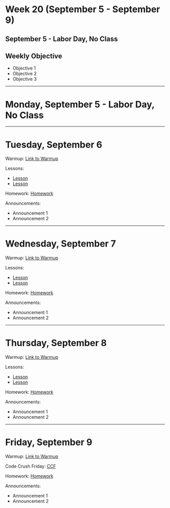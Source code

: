 # Week 20 (September 5 - September 9)


## September 5 - Labor Day, No Class

## Weekly Objective

- Objective 1
- Objective 2
- Objective 3

---

# Monday, September 5 - Labor Day, No Class

---

# Tuesday, September 6

Warmup: [Link to Warmup](http://github.com/gSchool)

Lessons:
- [Lesson](https://workbook.galvanize.com/cohorts/68/student_dashboard)
- [Lesson](https://workbook.galvanize.com/cohorts/68/student_dashboard)

Homework: [Homework](https://workbook.galvanize.com/cohorts/68/student_dashboard)

Announcements:
- Announcement 1
- Announcement 2

---

# Wednesday, September 7

Warmup: [Link to Warmup](http://github.com/gSchool)

Lessons:
- [Lesson](https://workbook.galvanize.com/cohorts/68/student_dashboard)
- [Lesson](https://workbook.galvanize.com/cohorts/68/student_dashboard)

Homework: [Homework](https://workbook.galvanize.com/cohorts/68/student_dashboard)

Announcements:
- Announcement 1
- Announcement 2

---

# Thursday, September 8

Warmup: [Link to Warmup](http://github.com/gSchool)

Lessons:
- [Lesson](https://workbook.galvanize.com/cohorts/68/student_dashboard)
- [Lesson](https://workbook.galvanize.com/cohorts/68/student_dashboard)

Homework: [Homework](https://workbook.galvanize.com/cohorts/68/student_dashboard)

Announcements:
- Announcement 1
- Announcement 2

---

# Friday, September 9

Warmup: [Link to Warmup](http://github.com/gSchool)

Code Crush Friday: [CCF](https://workbook.galvanize.com/cohorts/68/student_dashboard)


Homework: [Homework](https://workbook.galvanize.com/cohorts/68/student_dashboard)

Announcements:
- Announcement 1
- Announcement 2
